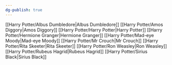 ```yaml
---
dg-publish: true
---
```

[[Harry Potter/Albus Dumbledore\|Albus Dumbledore]]
[[Harry Potter/Amos Diggory\|Amos Diggory]]
[[Harry Potter/Harry Potter\|Harry Potter]]
[[Harry Potter/Hermione Granger\|Hermione Granger]]
[[Harry Potter/Mad-eye Moody\|Mad-eye Moody]]
[[Harry Potter/Mr Crouch\|Mr Crouch]]
[[Harry Potter/Rita Skeeter\|Rita Skeeter]]
[[Harry Potter/Ron Weasley\|Ron Weasley]]
[[Harry Potter/Rubeus Hagrid\|Rubeus Hagrid]]
[[Harry Potter/Sirius Black\|Sirius Black]]
